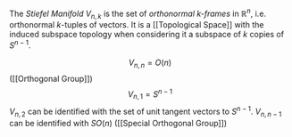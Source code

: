 The *Stiefel Manifold* $V_{n,k}$ is the set of *orthonormal $k$-frames* in $\mathbb{R}^n$, i.e. orthonormal $k$-tuples of vectors. 
It is a [[Topological Space]] with the induced subspace topology when considering it a subspace of $k$ copies of $S^{n-1}$.

$$V_{n,n} = O(n)$$ ([[Orthogonal Group]]) $$V_{n,1} = S^{n-1}$$
$V_{n,2}$ can be identified with the set of unit tangent vectors to $S^{n-1}$.
$V_{n,n-1}$ can be identified with $SO(n)$ ([[Special Orthogonal Group]])